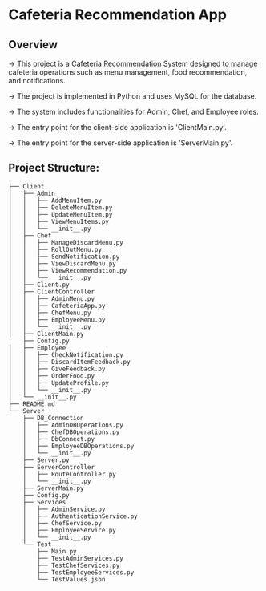 # Cafeteria Recommendation App

## Overview
-> This project is a Cafeteria Recommendation System designed to manage cafeteria operations such as menu management, food recommendation, and notifications. 

-> The project is implemented in Python and uses MySQL for the database.

-> The system includes functionalities for Admin, Chef, and Employee roles. 

-> The entry point for the client-side application is 'ClientMain.py'.

-> The entry point for the server-side application is 'ServerMain.py'.

## Project Structure:
```
├── Client
│   ├── Admin
│   │   ├── AddMenuItem.py
│   │   ├── DeleteMenuItem.py
│   │   ├── UpdateMenuItem.py
│   │   ├── ViewMenuItems.py
│   │   └── __init__.py
│   ├── Chef
│   │   ├── ManageDiscardMenu.py
│   │   ├── RollOutMenu.py
│   │   ├── SendNotification.py
│   │   ├── ViewDiscardMenu.py
│   │   ├── ViewRecommendation.py
│   │   └── __init__.py
│   ├── Client.py
│   ├── ClientController
│   │   ├── AdminMenu.py
│   │   ├── CafeteriaApp.py
│   │   ├── ChefMenu.py
│   │   ├── EmployeeMenu.py
│   │   └── __init__.py
│   ├── ClientMain.py
    ├── Config.py
│   ├── Employee
│   │   ├── CheckNotification.py
│   │   ├── DiscardItemFeedback.py
│   │   ├── GiveFeedback.py
│   │   ├── OrderFood.py
│   │   ├── UpdateProfile.py
│   │   └── __init__.py
│   └── __init__.py
├── README.md
└── Server
    ├── DB_Connection
    │   ├── AdminDBOperations.py
    │   ├── ChefDBOperations.py
    │   ├── DbConnect.py
    │   ├── EmployeeDBOperations.py
    │   └── __init__.py
    ├── Server.py
    ├── ServerController
    │   ├── RouteController.py
    │   └── __init__.py
    ├── ServerMain.py
    ├── Config.py
    ├── Services
    │   ├── AdminService.py
    │   ├── AuthenticationService.py
    │   ├── ChefService.py
    │   ├── EmployeeService.py
    │   └── __init__.py
    └── Test
        ├── Main.py
        ├── TestAdminServices.py
        ├── TestChefServices.py
        ├── TestEmployeeServices.py
        └── TestValues.json
```